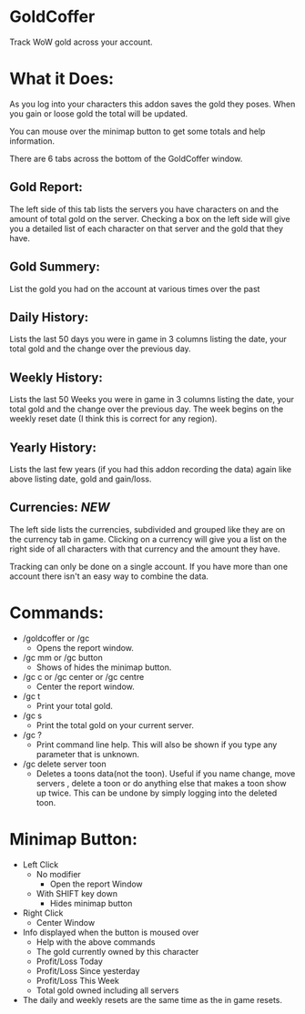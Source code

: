 # GoldCoffer
Track WoW gold across your account.

# What it Does:
As you log into your characters this addon saves the gold they poses. When you gain or loose gold the total will be updated. 

You can mouse over the minimap button to get some totals and help information.

 

There are 6 tabs across the bottom of the GoldCoffer window. 

## Gold Report:
The left side of this tab lists the servers you have characters on and the amount of total gold on the server. Checking a box on the left side will give you a detailed list of each character on that server and the gold that they have.

 

## Gold Summery:
List the gold you had on the account at various times over the past

 

## Daily History:
Lists the last 50 days you were in game in 3 columns listing the date, your total gold and the change over the previous day.

 

## Weekly History:
Lists the last 50 Weeks you were in game in 3 columns listing the date, your total gold and the change over the previous day. The week begins on the weekly reset date (I think this is correct for any region).

 

## Yearly History:
Lists the last few years (if you had this addon recording the data) again like above listing date, gold and gain/loss.

 

## Currencies:   *NEW*
The left side lists the currencies, subdivided and grouped like they are on the currency tab in game. Clicking on a currency will give you a list on the right side of all characters with that currency and the amount they have.

 

 

Tracking can only be done on a single account. If you have more than one account there isn't an easy way to combine the data.

 

 

# Commands:
- /goldcoffer or /gc
	-  Opens the report window.
- /gc mm or /gc button
	- Shows of hides the minimap button.
- /gc c or /gc center or /gc centre
	- Center the report window.
- /gc t	
	- Print your total gold.
- /gc s
	- Print the total gold on your current server.
- /gc ?
	- Print command line help. This will also be shown if you type any parameter that is unknown.
- /gc delete server toon
	- Deletes a toons data(not the toon). Useful if you name change, move servers , delete a toon or do anything else that makes a toon show up twice. This can be undone by simply logging into the deleted toon.

# Minimap Button:
- Left Click
	- No modifier
		- Open the report Window
	- With SHIFT key down
		- Hides minimap button
- Right Click 
	- Center Window
- Info displayed when the button is moused over
	- Help with the above commands
	- The gold currently owned by this character
	- Profit/Loss Today
	- Profit/Loss Since yesterday
	- Profit/Loss This Week
	- Total gold owned including all servers
- The daily and weekly resets are the same time as the in game resets.
	
